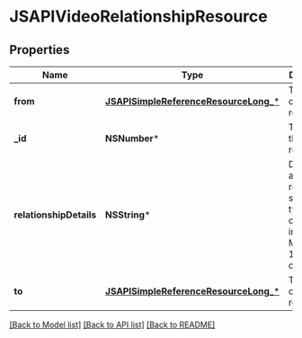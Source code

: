 # JSAPIVideoRelationshipResource

## Properties
Name | Type | Description | Notes
------------ | ------------- | ------------- | -------------
**from** | [**JSAPISimpleReferenceResourceLong_***](JSAPISimpleReferenceResourceLong_.md) | The owner of the relationship | [optional] 
**_id** | **NSNumber*** | The id of the relationship | [optional] 
**relationshipDetails** | **NSString*** | Details about the relationship such as type or other information. Max length 10 characters | 
**to** | [**JSAPISimpleReferenceResourceLong_***](JSAPISimpleReferenceResourceLong_.md) | The target of the relationship. | 

[[Back to Model list]](../README.md#documentation-for-models) [[Back to API list]](../README.md#documentation-for-api-endpoints) [[Back to README]](../README.md)


